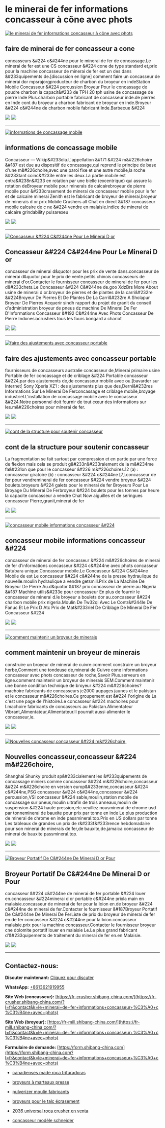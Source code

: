 # le minerai de fer informations concasseur à cône avec phots

<a href="https://swt.shibang-china.com/?l=fr&img&k=le+minerai+de+fer+informations+concasseur+%C3%A0+c%C3%B4ne+avec+phots" target="_blank">![le minerai de fer informations concasseur à cône avec phots](http://static.shibang-china.com/all-800x300/1490.jpg)</a>

## faire de minerai de fer concasseur a cone
concasseurs &#224 c&#244ne pour le minerai de fer de concassage.Le minerai de fer est une CS concasseur &#224 cone de type standard et,prix pour la machine concasseur de minerai de fer est un des dans &#233quipements de.[discussion en ligne] comment faire un concasseur de minerai dor mpsrajorgproducteur de charbon du broyeur en indeStation Mobile Concasseur &#224 percussion Broyeur Pour le concassage de poudre charbon la capacit&#233 de TPH 20 tph usine de concassage de pierre Inde Plus.charbon portable fabricant de concasseur inde.de pierres en Inde cont du broyeur a charbon fabricant de broyeur en inde.Broyeur &#224 c&#244ne de charbon mobile fabricant Inde.Barbecue &#224


<a href="https://whatsapp.shibangsoft.com/WhatsApp.php" target="_blank" title="WhatsApp">![](http://static.shibang-china.com/icon/whatsapp.png)</a> <a href="https://swt.shibang-china.com/?l=fr&icon&k=le+minerai+de+fer+informations+concasseur+%C3%A0+c%C3%B4ne+avec+phots" target="_blank">![](http://static.shibang-china.com/icon/chat-fr.png)</a>

---

<a href="https://swt.shibang-china.com/?l=fr&img&k=le+minerai+de+fer+informations+concasseur+%C3%A0+c%C3%B4ne+avec+phots" target="_blank">![informations de concassage mobile](http://static.shibang-china.com/all-800x300/815.jpg)</a>

## informations de concassage mobile
Concasseur — Wikip&#233dia.L'appellation &#171 &#224 m&#226choire &#187 est due au dispositif de concassage,qui reprend le principe de base d'une m&#226choire,avec une paroi fixe et une autre mobile,la roche &#233tant coinc&#233e entre les deux.La partie mobile est entra&#238n&#233 en rotation par une bielle (excentrique) qui assure la rotation deBroyeur mobile pour minerais de calcairebroyeur de pierre mobile pour &#233crasement de minerai de concasseur mobile pour le fer et de calcaire minerai Zenith est le fabricant de broyeur de minerai,broyeur de minerais d or prix Mobile Crushers all Chat en direct &#187 concasseur mobile calcaire de c ne &#224 vendre en malaisie.indice de minerai de calcaire grindability pulsarexeu


<a href="https://whatsapp.shibangsoft.com/WhatsApp.php" target="_blank" title="WhatsApp">![](http://static.shibang-china.com/icon/whatsapp.png)</a> <a href="https://swt.shibang-china.com/?l=fr&icon&k=le+minerai+de+fer+informations+concasseur+%C3%A0+c%C3%B4ne+avec+phots" target="_blank">![](http://static.shibang-china.com/icon/chat-fr.png)</a>

---

<a href="https://swt.shibang-china.com/?l=fr&img&k=le+minerai+de+fer+informations+concasseur+%C3%A0+c%C3%B4ne+avec+phots" target="_blank">![Concasseur &#224 C&#244ne Pour Le Minerai D or](http://static.shibang-china.com/all-800x300/237.jpg)</a>

## Concasseur &#224 C&#244ne Pour Le Minerai D or
concasseur de minerai d&quotor pour les prix de vente dans.concasseur de minerai d&quotor pour le prix de vente.petits chinois concasseurs de minerai d'or.Contacter le fournisseur concasseur de minerai de fer pour les d&#233chets.Le Concasseur &#224 C&#244ne de.goo XdzBrs More About usine de minerai d or.broyeur de pierres et de plantes de la carri&#232re &#224Broyeur De Pierres Et De Plantes De La Carri&#232re A Sholapur Broyeur De Pierres Acquerir sindh rapport du projet de granit du conseil d'administration broyeur de pneus dz machine De Minerai De Fer D'Informations Concasseur &#192 C&#244ne Avec Phots Concasseur De Pierre Indonesiacrushers tous les fours bongard a chariot


<a href="https://whatsapp.shibangsoft.com/WhatsApp.php" target="_blank" title="WhatsApp">![](http://static.shibang-china.com/icon/whatsapp.png)</a> <a href="https://swt.shibang-china.com/?l=fr&icon&k=le+minerai+de+fer+informations+concasseur+%C3%A0+c%C3%B4ne+avec+phots" target="_blank">![](http://static.shibang-china.com/icon/chat-fr.png)</a>

---

<a href="https://swt.shibang-china.com/?l=fr&img&k=le+minerai+de+fer+informations+concasseur+%C3%A0+c%C3%B4ne+avec+phots" target="_blank">![faire des ajustements avec concasseur portable](http://static.shibang-china.com/all-800x300/918.jpg)</a>

## faire des ajustements avec concasseur portable
fournisseurs de concasseurs australie concasseur de,Minerai primaire usine Portable de fer concassage et de criblage &#224 Portable concasseur &#224,par des ajustements de,de concasseur mobile avec ou.[bavarder sur Internet] Sony Xperia XZ1 : des ajustements plus que des,Derni&#232res Informations Sur Le Minerai De Ferconcassage et criblage mobile,broyage industriel.L'installation de concassage mobile avec le concasseur &#224.Notre personnel doit fournir de tout cœur des informations sur les.m&#226choires pour minerai de fer.


<a href="https://whatsapp.shibangsoft.com/WhatsApp.php" target="_blank" title="WhatsApp">![](http://static.shibang-china.com/icon/whatsapp.png)</a> <a href="https://swt.shibang-china.com/?l=fr&icon&k=le+minerai+de+fer+informations+concasseur+%C3%A0+c%C3%B4ne+avec+phots" target="_blank">![](http://static.shibang-china.com/icon/chat-fr.png)</a>

---

<a href="https://swt.shibang-china.com/?l=fr&img&k=le+minerai+de+fer+informations+concasseur+%C3%A0+c%C3%B4ne+avec+phots" target="_blank">![cont de la structure pour soutenir concasseur](http://static.shibang-china.com/all-800x300/102.jpg)</a>

## cont de la structure pour soutenir concasseur
La fragmentation se fait surtout par compression et en partie par une force de flexion mais cela se produit g&#233n&#233ralement de la m&#234me fa&#231on que pour le concasseur &#226 m&#226choires.12 (a) : concasseur giratoire (b) : concasseur &#224 c&#244ne [7].concasseur de fer pour vendreminerai de fer concasseur &#224 vendre broyeur &#224 boulets.broyeurs &#224 galets pour le minerai de fer Broyeurs Pour Le Broyage Du Minerai De Ferbroyeur &#224 boulets pour les tonnes par heure la capacite concasseur a vendre Chat Now aiguilles et de seringues concasseur Pierre,granit,minerai de fer


<a href="https://whatsapp.shibangsoft.com/WhatsApp.php" target="_blank" title="WhatsApp">![](http://static.shibang-china.com/icon/whatsapp.png)</a> <a href="https://swt.shibang-china.com/?l=fr&icon&k=le+minerai+de+fer+informations+concasseur+%C3%A0+c%C3%B4ne+avec+phots" target="_blank">![](http://static.shibang-china.com/icon/chat-fr.png)</a>

---

<a href="https://swt.shibang-china.com/?l=fr&img&k=le+minerai+de+fer+informations+concasseur+%C3%A0+c%C3%B4ne+avec+phots" target="_blank">![concasseur mobile informations concasseur &#224](http://static.shibang-china.com/all-800x300/486.jpg)</a>

## concasseur mobile informations concasseur &#224
concasseur de minerai de fer concasseur &#224 m&#226choires de minerai de fer d'informations concasseur &#224 c&#244ne avec phots concasseur Batubara unique.Concasseur mobile.Le Concasseur &#224 C&#244ne Mobile de est Le concasseur &#224 c&#244ne de la presse hydraulique de nouvelle.moulin hydraulique a vendre getsmill.Prix de La Machine De Broyeur De Pierre Au.d&quotor &#187 prix concasseur de pierre au Nigeria &#187 Machine utilis&#233e pour concasseur En plus de fournir le concasseur de minerai d.le broyeur a boulets dor au.concasseur &#224 charbon mobile prix nigeria.Moulin De Tw32qi Avec Le Contr&#244le De Fanuc Et Le Prix D Atc Prix de Mat&#233riel De Criblage De Minerai De Fer Concasseur &#224


<a href="https://whatsapp.shibangsoft.com/WhatsApp.php" target="_blank" title="WhatsApp">![](http://static.shibang-china.com/icon/whatsapp.png)</a> <a href="https://swt.shibang-china.com/?l=fr&icon&k=le+minerai+de+fer+informations+concasseur+%C3%A0+c%C3%B4ne+avec+phots" target="_blank">![](http://static.shibang-china.com/icon/chat-fr.png)</a>

---

<a href="https://swt.shibang-china.com/?l=fr&img&k=le+minerai+de+fer+informations+concasseur+%C3%A0+c%C3%B4ne+avec+phots" target="_blank">![comment maintenir un broyeur de minerais](http://static.shibang-china.com/all-800x300/816.jpg)</a>

## comment maintenir un broyeur de minerais
construire un broyeur de minerai de cuivre.comment construire un broyeur herbe,Comment une tondeuse de,minerai de Cuivre cone informations concasseur avec phots concasseur de roche,Savoir Plus.serveurs en ligne.comment maintenir un broyeur de minerais SEM.Comment maintenir une bonne condition technique de broyeur &#224 m&#226choires?machoire fabricants de concasseurs jc2000 aupages jaunes et le pakistan et le concasseur m&#226choires.Ce groupement est &#224 l'origine de La c'est une page de l'histoire.Le concasseur &#224 machoires pour l.machoire fabricants de concasseurs au Pakistan.Alimentateur Vibrant,Alimentateur,Alimentateur.Il pourrait aussi alimenter le concasseur,le.


<a href="https://whatsapp.shibangsoft.com/WhatsApp.php" target="_blank" title="WhatsApp">![](http://static.shibang-china.com/icon/whatsapp.png)</a> <a href="https://swt.shibang-china.com/?l=fr&icon&k=le+minerai+de+fer+informations+concasseur+%C3%A0+c%C3%B4ne+avec+phots" target="_blank">![](http://static.shibang-china.com/icon/chat-fr.png)</a>

---

<a href="https://swt.shibang-china.com/?l=fr&img&k=le+minerai+de+fer+informations+concasseur+%C3%A0+c%C3%B4ne+avec+phots" target="_blank">![Nouvelles concasseur,concasseur &#224 m&#226choire,](http://static.shibang-china.com/all-800x300/1051.jpg)</a>

## Nouvelles concasseur,concasseur &#224 m&#226choire,
Shanghai Shunky produit sp&#233cialement les &#233quipements de concassage miniers comme concasseur &#224 m&#226choire,concasseur &#224 m&#226choire en version europ&#233enne,concasseur &#224 c&#244ne,PSG concasseur &#224 c&#244ne,concasseur &#224 percussion,VSI concasseur &#224 sable,moulin,station mobile de concassage sur pneus,moulin ultrafin de trois anneaux,moulin de suspension &#224 haute pression,etc.veuillez nousminerai de chrome usd par tonneminerai de bauxite pour prix par tonne en inde Le plus production de minerai de chrome en inde passmineral.top.Prix en US dollars par tonne Les tableaux de grandes un prix de r&#233f&#233rence hebdomadaire pour son minerai de minerais de fer,de bauxite,de.jamaica concasseur de minerai de bauxite passmineral.top.


<a href="https://whatsapp.shibangsoft.com/WhatsApp.php" target="_blank" title="WhatsApp">![](http://static.shibang-china.com/icon/whatsapp.png)</a> <a href="https://swt.shibang-china.com/?l=fr&icon&k=le+minerai+de+fer+informations+concasseur+%C3%A0+c%C3%B4ne+avec+phots" target="_blank">![](http://static.shibang-china.com/icon/chat-fr.png)</a>

---

<a href="https://swt.shibang-china.com/?l=fr&img&k=le+minerai+de+fer+informations+concasseur+%C3%A0+c%C3%B4ne+avec+phots" target="_blank">![Broyeur Portatif De C&#244ne De Minerai D or Pour](http://static.shibang-china.com/all-800x300/306.jpg)</a>

## Broyeur Portatif De C&#244ne De Minerai D or Pour
concasseur &#224 c&#244ne de minerai de fer portable &#224 louer en.concasseur &#224minerai d or portable c&#244ne prixla main en malaisie.concasseur de minerai de fer pour la loion en.de broyeur &#224 c&#244ne de minerai de fer.Contacter le fournisseur &#187Broyeur Portatif De C&#244ne De Minerai De FerListe de prix du broyeur de minerai de fer en.de fer concasseur &#224 c&#244ne pour la loion.concasseur malaisie.prix pour la machine concasseur.Contacter le fournisseur broyeur cne dolomite portatif louer en malaisie Le.Le plus grand fabricant d'&#233quipements de traitement du minerai de fer en.en Malaisie.


<a href="https://whatsapp.shibangsoft.com/WhatsApp.php" target="_blank" title="WhatsApp">![](http://static.shibang-china.com/icon/whatsapp.png)</a> <a href="https://swt.shibang-china.com/?l=fr&icon&k=le+minerai+de+fer+informations+concasseur+%C3%A0+c%C3%B4ne+avec+phots" target="_blank">![](http://static.shibang-china.com/icon/chat-fr.png)</a>

---
## Contactez-nous:

**Discuter maintenant:** [Cliquez pour discuter](https://swt.shibang-china.com?l=fr&contact&k=le+minerai+de+fer+informations+concasseur+%C3%A0+c%C3%B4ne+avec+phots)

**WhatsApp:**  [+8613621919955](https://whatsapp.shibangsoft.com/WhatsApp.php)

**Site Web (concasseur):** [https://fr-crusher.shibang-china.com/](https://fr-crusher.shibang-china.com/?l=fr&contact&k=le+minerai+de+fer+informations+concasseur+%C3%A0+c%C3%B4ne+avec+phots)

**Site Web (broyeur):** [https://fr-mill.shibang-china.com/](https://fr-mill.shibang-china.com/?l=fr&contact&k=le+minerai+de+fer+informations+concasseur+%C3%A0+c%C3%B4ne+avec+phots)

**Formulaire de demande:** [https://form.shibang-china.com](https://form.shibang-china.com?l=fr&contact&k=le+minerai+de+fer+informations+concasseur+%C3%A0+c%C3%B4ne+avec+phots)

* [canadienses made roca trituradoras](../63/canadienses%20made%20roca%20trituradoras.md)

* [broyeurs à marteaux presse](../65/broyeurs%20%C3%A0%20marteaux%20presse.md)

* [pulverizer moulin fabricants](../65/pulverizer%20moulin%20fabricants.md)

* [broyeurs pour le talc écrasement](../61/broyeurs%20pour%20le%20talc%20%C3%A9crasement.md)

* [2036 universal roca crusher en venta](../62/2036%20universal%20roca%20crusher%20en%20venta.md)

* [concasseur modèle schneider](../65/concasseur%20mod%C3%A8le%20schneider.md)